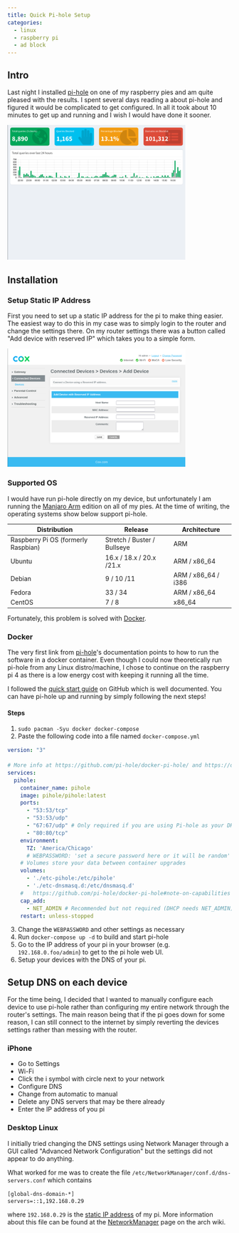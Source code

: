 ```yaml
---
title: Quick Pi-hole Setup
categories:
  - linux
  - raspberry pi
  - ad block
---
```


## Intro

Last night I installed [pi-hole] on one of my raspberry pies and am quite
pleased with the results. I spent several days reading a about pi-hole and
figured it would be complicated to get configured. In all it took about 10
minutes to get up and running and I wish I would have done it sooner.

<img src="/assets/img/pi-hole.png" alt="pi hole admin panel" class="center" width=400>

## Installation

### Setup Static IP Address

First you need to set up a static IP address for the pi to make thing easier.
The easiest way to do this in my case was to simply login to the router and
change the settings there. On my router settings there was a button called "Add
device with reserved IP" which takes you to a simple form.

<img src="/assets/img/cox.png" alt="router screenshot" class="center" width=400>

### Supported OS

I would have run pi-hole directly on my device, but unfortunately I am running
the [Manjaro Arm] edition on all of my pies. At the time of writing, the
operating systems show below support pi-hole.

| Distribution                        | Release                     | Architecture        |
| ---                                 | ---                         | ---                 |
| Raspberry Pi OS (formerly Raspbian) | Stretch / Buster / Bullseye | ARM                 |
| Ubuntu                              | 16.x / 18.x / 20.x /21.x    | ARM / x86_64        |
| Debian                              | 9 / 10 /11                  | ARM / x86_64 / i386 |
| Fedora                              | 33 / 34                     | ARM / x86_64        |
| CentOS                              | 7 / 8                       | x86_64              |

Fortunately, this problem is solved with [Docker].

### Docker

The very first link from [pi-hole]'s documentation points to how to run the
software in a docker container. Even though I could now theoretically run
pi-hole from any Linux distro/machine, I chose to continue on the raspberry pi
4 as there is a low energy cost with keeping it running all the time.

I followed the [quick start guide] on GitHub which is well documented. You can
have pi-hole up and running by simply following the next steps!

#### Steps

1. `sudo pacman -Syu docker docker-compose`
2. Paste the following code into a file named `docker-compose.yml`
```yml
version: "3"

# More info at https://github.com/pi-hole/docker-pi-hole/ and https://docs.pi-hole.net/
services:
  pihole:
    container_name: pihole
    image: pihole/pihole:latest
    ports:
      - "53:53/tcp"
      - "53:53/udp"
      - "67:67/udp" # Only required if you are using Pi-hole as your DHCP server
      - "80:80/tcp"
    environment:
      TZ: 'America/Chicago'
      # WEBPASSWORD: 'set a secure password here or it will be random'
    # Volumes store your data between container upgrades
    volumes:
      - './etc-pihole:/etc/pihole'
      - './etc-dnsmasq.d:/etc/dnsmasq.d'    
    #   https://github.com/pi-hole/docker-pi-hole#note-on-capabilities
    cap_add:
      - NET_ADMIN # Recommended but not required (DHCP needs NET_ADMIN)      
    restart: unless-stopped
```
3. Change the `WEBPASSWORD` and other settings as necessary
4. Run `docker-compose up -d` to build and start pi-hole
5. Go to the IP address of your pi in your browser (e.g. `192.168.0.foo/admin`)
   to get to the pi hole web UI.
6. Setup your devices with the DNS of your pi.

## Setup DNS on each device

For the time being, I decided that I wanted to manually configure each device
to use pi-hole rather than configuring my entire network through the router's
settings. The main reason being that if the pi goes down for some reason, I can
still connect to the internet by simply reverting the devices settings rather
than messing with the router.

### iPhone

- Go to Settings
- Wi-Fi
- Click the i symbol with circle next to your network
- Configure DNS
- Change from automatic to manual
- Delete any DNS servers that may be there already
- Enter the IP address of you pi

### Desktop Linux

I initially tried changing the DNS settings using Network
Manager through a GUI called "Advanced Network Configuration"
but the settings did not appear to do anything.

What worked for me was to create the file `/etc/NetworkManager/conf.d/dns-servers.conf`
which contains

```
[global-dns-domain-*]
servers=::1,192.168.0.29

```

where `192.168.0.29` is the [static IP address](#setup-static-ip-address) of my
pi. More information about this file can be found at the [NetworkManager] page
on the arch wiki.

[pi-hole]: https://pi-hole.net/
[Manjaro Arm]: https://manjaro.org/download/#raspberry-pi-4
[Docker]: https://www.docker.com/
[quick start guide]: https://github.com/pi-hole/docker-pi-hole/#running-pi-hole-docker
[NetworkManager]: https://wiki.archlinux.org/title/NetworkManager#DHCP_client
